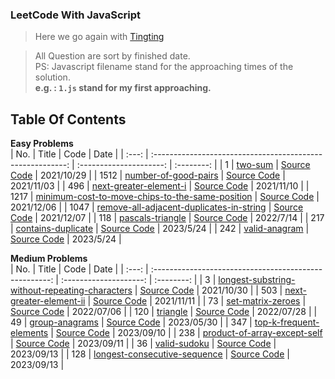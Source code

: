 ### LeetCode With JavaScript

> Here we go again with [Tingting](https://github.com/austinbabe/hackerRank/blob/master/README.md)

> All Question are sort by finished date.  
> PS: Javascript filename stand for the approaching times of the solution.  
> **e.g. : `1.js` stand for my first approaching.**  

 
## Table Of Contents

**Easy Problems**  
|  No.  |                           Title                            |          Code           |    Date    |
| :---: | :--------------------------------------------------------: | :---------------------: | :--------: |
|   1   |                      [two-sum][1web]                       |  [Source Code][1code]   | 2021/10/29 |
| 1512  |              [number-of-good-pairs][1512web]               | [Source Code][1512code] | 2021/11/03 |
|  496  |              [next-greater-element-i][496web]              | [Source Code][496code]  | 2021/11/10 |
| 1217  | [minimum-cost-to-move-chips-to-the-same-position][1217web] | [Source Code][1217code] | 2021/12/06 |
| 1047  |    [remove-all-adjacent-duplicates-in-string][1047web]     | [Source Code][1047code] | 2021/12/07 |
|  118  |                 [pascals-triangle][118web]                 | [Source Code][118code]  | 2022/7/14  |
|  217  |                [contains-duplicate][217web]                | [Source Code][217code]  | 2023/5/24  |
|  242  |                  [valid-anagram][242web]                   | [Source Code][242code]  | 2023/5/24  |


**Medium Problems**  
|  No.  |                         Title                          |          Code          |    Date    |
| :---: | :----------------------------------------------------: | :--------------------: | :--------: |
|   3   | [longest-substring-without-repeating-characters][3web] |  [Source Code][3code]  | 2021/10/30 |
|  503  |           [next-greater-element-ii][503web]            | [Source Code][503code] | 2021/11/11 |
|  73   |               [set-matrix-zeroes][73web]               | [Source Code][73code]  | 2022/07/06 |
|  120  |                   [triangle][120web]                   | [Source Code][120code] | 2022/07/28 |
|  49   |                [group-anagrams][49web]                 | [Source Code][49code]  | 2023/05/30 |
|  347  |           [top-k-frequent-elements][347web]            | [Source Code][347code] | 2023/09/10 |
|  238  |         [product-of-array-except-self][238web]         | [Source Code][238code] | 2023/09/11 |
|  36   |                 [valid-sudoku][36web]                  | [Source Code][36code]  | 2023/09/13 |
|  128  |         [longest-consecutive-sequence][128web]         | [Source Code][128code] | 2023/09/13 |
<!-- URL Below -->

[1web]: https://leetcode.com/problems/two-sum/
[1code]:./src/easy/two-sum/1.js

[3web]: https://leetcode.com/problems/longest-substring-without-repeating-characters/
[3code]:./src/medium/longest-substring-without-repeating-characters/1.js

[1512web]:https://leetcode.com/problems/number-of-good-pairs/
[1512code]:./src/easy/number-of-good-pairs/1.js

[496web]:https://leetcode.com/problems/next-greater-element-i/
[496code]:./src/easy/next-greater-element-i/1.js

[503web]:https://leetcode.com/problems/next-greater-element-ii/
[503code]:./src/medium/next-greater-element-ii/1.js

[1217web]:https://leetcode.com/problems/minimum-cost-to-move-chips-to-the-same-position/
[1217code]:./src/easy/minimum-cost-to-move-chips-to-the-same-position/1.js

[1047web]:https://leetcode.com/problems/remove-all-adjacent-duplicates-in-string/
[1047code]:./src/easy/remove-all-adjacent-duplicates-in-string/1.js

[73web]:https://leetcode.com/problems/set-matrix-zeroes/
[73code]:./src/medium/set-matrix-zeroes/1.js

[118web]:https://leetcode.com/problems/pascals-triangle/ 
[118code]:./src/easy/pascals-triangle/1.js

[120web]:https://leetcode.com/problems/triangle/
[120code]:./src/medium/pascals-triangle/1.js

[217web]:https://leetcode.com/problems/contains-duplicate/
[217code]:./src/easy/contains-duplicate/1.ts

[242web]:https://leetcode.com/problems/valid-anagram/
[242code]:./src/easy/valid-anagram/2.ts

[49web]:https://leetcode.com/problems/group-anagrams/
[49code]:./src/medium/group-anagrams/1.ts

[347web]:https://leetcode.com/problems/top-k-frequent-elements/
[347code]:./src/medium/top-k-frequent-elements/1.js

[238web]:https://leetcode.com/problems/product-of-array-except-self/
[238code]:./src/medium/product-of-array-except-self/1.js

[36web]:https://leetcode.com/problems/valid-sudoku/
[36code]:./src/medium/valid-sudoku/2.js

[128web]:https://leetcode.com/problems/longest-consecutive-sequence/
[128code]:./src/medium/longest-consecutive-sequence/2.js
